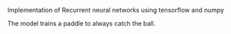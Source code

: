 Implementation of Recurrent neural networks using tensorflow and numpy

The model trains a paddle to always catch the ball.
